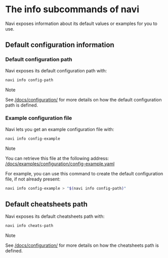 # The info subcommands of navi

Navi exposes information about its default values or examples for you to use.

## Default configuration information

### Default configuration path

Navi exposes its default configuration path with:

```sh
navi info config-path
```

> [!NOTE]
> See [/docs/configuration/](/docs/configuration/README.md#the-default-configuration-file-path) for more details on how the default configuration path is defined.

### Example configuration file

Navi lets you get an example configuration file with:

```sh
navi info config-example
```

> [!NOTE]
> You can retrieve this file at the following address: [/docs/examples/configuration/config-example.yaml](/docs/examples/configuration/config-example.yaml)

For example, you can use this command to create the default configuration file,
if not already present:

```sh
navi info config-example > "$(navi info config-path)"
```

## Default cheatsheets path

Navi exposes its default cheatsheets path with:

```sh
navi info cheats-path
```

> [!NOTE]
> See [/docs/configuration/](/docs/configuration/README.md#the-default-cheatsheets-path) for more details on how the cheatsheets path is defined.

